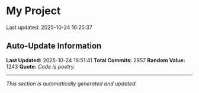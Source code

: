 # My Project


Last updated: 2025-10-24 16:25:37
















































































































































































































































































































































































































































































































































































































































































































































































































































































































































































































































































































































































































































































































































































































































































































































































































































































































































































































































































































































































































































































































































































































































































































































































































































































































































































































































































































































































































































































































































































































































































































































































































































































































































































## Auto-Update Information

**Last Updated:** 2025-10-24 16:51:41
**Total Commits:** 2857
**Random Value:** 1243
**Quote:** _Code is poetry._

---
_This section is automatically generated and updated._